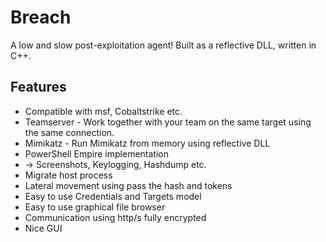 # Breach
A low and slow post-exploitation agent! Built as a reflective DLL, written in C++. 


## Features
* Compatible with msf, Cobaltstrike etc.
* Teamserver - Work together with your team on the same target using the same connection.
* Mimikatz   - Run Mimikatz from memory using reflective DLL
* PowerShell Empire implementation
* -> Screenshots, Keylogging, Hashdump etc.
* Migrate host process
* Lateral movement using pass the hash and tokens
* Easy to use Credentials and Targets model
* Easy to use graphical file browser
* Communication using http/s fully encrypted
* Nice GUI
